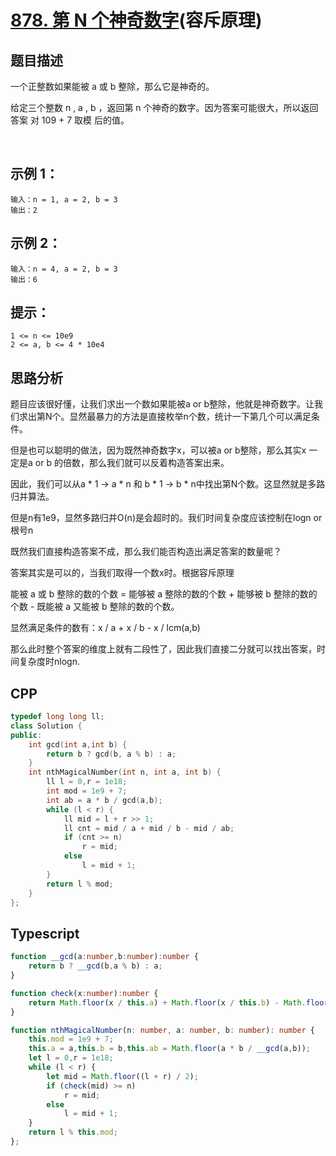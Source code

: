 # [878. 第 N 个神奇数字](https://leetcode.cn/problems/nth-magical-number/)(容斥原理)

## 题目描述

一个正整数如果能被 a 或 b 整除，那么它是神奇的。

给定三个整数 n , a , b ，返回第 n 个神奇的数字。因为答案可能很大，所以返回答案 对 109 + 7 取模 后的值。

 

## 示例 1：
```
输入：n = 1, a = 2, b = 3
输出：2
```
## 示例 2：
```
输入：n = 4, a = 2, b = 3
输出：6
```

## 提示：
```
1 <= n <= 10e9
2 <= a, b <= 4 * 10e4
```

## 思路分析

题目应该很好懂，让我们求出一个数如果能被a or b整除，他就是神奇数字。让我们求出第N个。显然最暴力的方法是直接枚举n个数，统计一下第几个可以满足条件。

但是也可以聪明的做法，因为既然神奇数字x，可以被a or b整除，那么其实x 一定是a or b 的倍数，那么我们就可以反着构造答案出来。

因此，我们可以从a * 1 -> a * n 和 b * 1 -> b * n中找出第N个数。这显然就是多路归并算法。

但是n有1e9，显然多路归并O(n)是会超时的。我们时间复杂度应该控制在logn or 根号n

既然我们直接构造答案不成，那么我们能否构造出满足答案的数量呢？

答案其实是可以的，当我们取得一个数x时。根据容斥原理

能被 a 或 b 整除的数的个数 = 能够被 a 整除的数的个数 + 能够被 b 整除的数的个数 - 既能被 a 又能被 b 整除的数的个数。

显然满足条件的数有：x / a + x / b - x / lcm(a,b)


那么此时整个答案的维度上就有二段性了，因此我们直接二分就可以找出答案，时间复杂度时nlogn.

## CPP
```cpp
typedef long long ll;
class Solution {
public:
    int gcd(int a,int b) {
        return b ? gcd(b, a % b) : a;
    }
    int nthMagicalNumber(int n, int a, int b) {
        ll l = 0,r = 1e18;
        int mod = 1e9 + 7;
        int ab = a * b / gcd(a,b);
        while (l < r) {
            ll mid = l + r >> 1;
            ll cnt = mid / a + mid / b - mid / ab;
            if (cnt >= n)
                r = mid;
            else
                l = mid + 1;
        }
        return l % mod;
    }
};
```

## Typescript
```Typescript
function __gcd(a:number,b:number):number {
    return b ? __gcd(b,a % b) : a;
}

function check(x:number):number {
    return Math.floor(x / this.a) + Math.floor(x / this.b) - Math.floor(x / this.ab);
}

function nthMagicalNumber(n: number, a: number, b: number): number {
    this.mod = 1e9 + 7;
    this.a = a,this.b = b,this.ab = Math.floor(a * b / __gcd(a,b));
    let l = 0,r = 1e18;
    while (l < r) {
        let mid = Math.floor((l + r) / 2);
        if (check(mid) >= n)
            r = mid;
        else
            l = mid + 1;
    }
    return l % this.mod;
};
```
